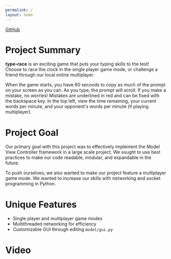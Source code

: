 ```yaml
---
permalink: /
layout: home
---
```


[GitHub](https://github.com/olincollege/type-race)

# Project Summary

**type-race** is an exciting game that puts your typing skills to the test! Choose to race the clock in the single player game mode, or challenge a friend through our local online multiplayer.

When the game starts, you have 60 seconds to copy as much of the prompt on your screen as you can. As you type, the prompt will scroll. If you make a mistake, no worries! Mistakes are underlined in red and can be fixed with the backspace key. In the top left, view the time remaining, your current words per minute, and your opponent's words per minute (if playing multiplayer).

# Project Goal

Our primary goal with this project was to effectively implement the Model View Controller framework in a large scale project. We sought to use best practices to make our code readable, modular, and expandable in the future.

To push ourselves, we also wanted to make our project feature a multiplayer game mode. We wanted to increase our skills with networking and socket programming in Python.

# Unique Features

- Single player and multiplayer game modes
- Multithreaded networking for efficiency
- Customizable GUI through editing `model/gui.py`

# Video
